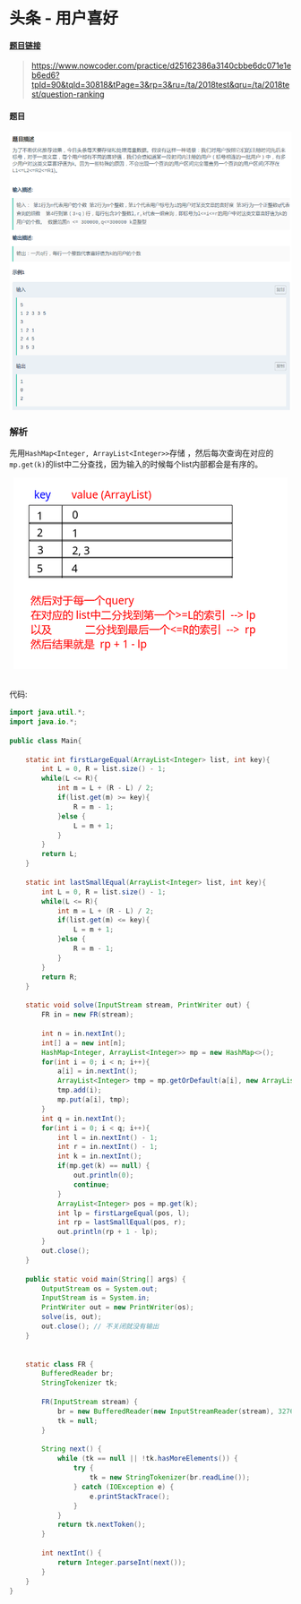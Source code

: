 # 头条 - 用户喜好

#### [题目链接](https://www.nowcoder.com/practice/d25162386a3140cbbe6dc071e1eb6ed6?tpId=90&tqId=30818&tPage=3&rp=3&ru=/ta/2018test&qru=/ta/2018test/question-ranking)

> https://www.nowcoder.com/practice/d25162386a3140cbbe6dc071e1eb6ed6?tpId=90&tqId=30818&tPage=3&rp=3&ru=/ta/2018test&qru=/ta/2018test/question-ranking

#### 题目

![toutiao_2.png](images/toutiao_2.png)

### 解析

先用`HashMap<Integer, ArrayList<Integer>>`存储 ，然后每次查询在对应的`mp.get(k)`的list中二分查找，因为输入的时候每个list内部都会是有序的。

<div align = "center"><img src="images/toutiao_1.png"></div><br>

代码:

```java
import java.util.*;
import java.io.*;

public class Main{

    static int firstLargeEqual(ArrayList<Integer> list, int key){
        int L = 0, R = list.size() - 1;
        while(L <= R){
            int m = L + (R - L) / 2;
            if(list.get(m) >= key){
                R = m - 1;
            }else {
                L = m + 1;
            }
        }
        return L;
    }
    
    static int lastSmallEqual(ArrayList<Integer> list, int key){
        int L = 0, R = list.size() - 1;
        while(L <= R){
            int m = L + (R - L) / 2;
            if(list.get(m) <= key){
                L = m + 1;
            }else {
                R = m - 1;
            }
        }
        return R;
    }

    static void solve(InputStream stream, PrintWriter out) {
        FR in = new FR(stream);

        int n = in.nextInt();
        int[] a = new int[n];
        HashMap<Integer, ArrayList<Integer>> mp = new HashMap<>();
        for(int i = 0; i < n; i++){
            a[i] = in.nextInt();
            ArrayList<Integer> tmp = mp.getOrDefault(a[i], new ArrayList<>());
            tmp.add(i);
            mp.put(a[i], tmp);
        }
        int q = in.nextInt();
        for(int i = 0; i < q; i++){
            int l = in.nextInt() - 1;
            int r = in.nextInt() - 1;
            int k = in.nextInt();
            if(mp.get(k) == null) {
                out.println(0);
                continue;
            }
            ArrayList<Integer> pos = mp.get(k);
            int lp = firstLargeEqual(pos, l);
            int rp = lastSmallEqual(pos, r);
            out.println(rp + 1 - lp);
        }
        out.close();
    }

    public static void main(String[] args) {
        OutputStream os = System.out;
        InputStream is = System.in;
        PrintWriter out = new PrintWriter(os);
        solve(is, out);
        out.close(); // 不关闭就没有输出
    }


    static class FR {
        BufferedReader br;
        StringTokenizer tk;

        FR(InputStream stream) {
            br = new BufferedReader(new InputStreamReader(stream), 32768);
            tk = null;
        }

        String next() {
            while (tk == null || !tk.hasMoreElements()) {
                try {
                    tk = new StringTokenizer(br.readLine());
                } catch (IOException e) {
                    e.printStackTrace();
                }
            }
            return tk.nextToken();
        }

        int nextInt() {
            return Integer.parseInt(next());
        }
    }
}

```

